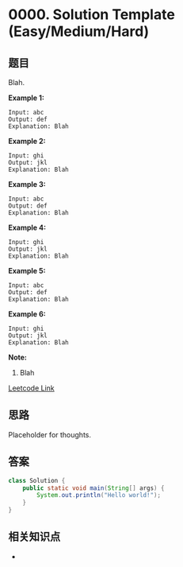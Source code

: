 # 0000. Solution Template (Easy/Medium/Hard)

## 题目

Blah.

**Example 1:**
```
Input: abc
Output: def
Explanation: Blah
```

**Example 2:**
```
Input: ghi
Output: jkl
Explanation: Blah
```

**Example 3:**
```
Input: abc
Output: def
Explanation: Blah
```

**Example 4:**
```
Input: ghi
Output: jkl
Explanation: Blah
```

**Example 5:**
```
Input: abc
Output: def
Explanation: Blah
```

**Example 6:**
```
Input: ghi
Output: jkl
Explanation: Blah
```

**Note:**
1. Blah

[Leetcode Link](https://leetcode.com/)

## 思路

Placeholder for thoughts.

## 答案
```Java
class Solution {
    public static void main(String[] args) {
        System.out.println("Hello world!");
    }
}
```

## 相关知识点

+ []()
